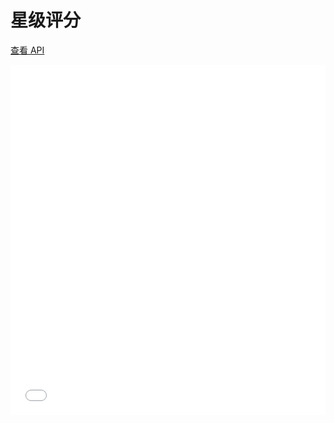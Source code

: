 # 星级评分

[查看 API](http://www.easybui.com/guide/api/classes/bui.rating.html)

<iframe width="100%" height="560" src="//www.easybui.com/demo/source.html?url=pages/ui_controls/bui.rating&code=full,result" allowfullscreen="allowfullscreen" frameborder="0"></iframe>
